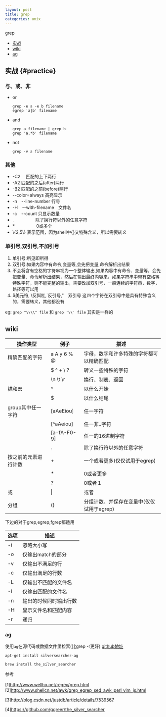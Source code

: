 ```yaml
---
layout: post
title: grep
categories: unix
---
```


grep


*   [实战](#practice)
*   [wiki](#wiki)
*	[ag](#ag)

## 实战 {#practice}

### 与、或、非
*   or

        grep -e a -e b filename
        egrep 'a|b' filename

*   and

        grep a filename | grep b
        grep 'a.*b' filename

*   not

        grep -v a filename

### 其他

*   -C2　    匹配的上下两行
*   -A2      匹配的之后(after)两行
*   -B2      匹配的之前(before)两行
*   --color=always  高亮显示
*   -n　--line-number   行号　    　
*   -H　--with-filename　文件名
*   -c　--count   只显示数量
*   .　　　　　除了换行符以外的任意字符
*   *　　　　　0或多个
*   \\{2,5\\} 表示范围，因为shell中\{\}又特殊含义，所以需要转义

### 单引号,双引号,不加引号

1.  单引号:所见即所得
2.  双引号:如果内容中有命令,变量等,会先把变量,命令解析出结果
3.  不会将含有空格的字符串视为一个整体输出,如果内容中有命令、变量等，会先把变量、命令解析出结果，然后在输出最终内容来，如果字符串中带有空格等特殊字符，则不能完整的输出，需要改加双引号，一般连续的字符串，数字，路径等可以用
4.  $美元符, \反斜杠,`反引号,"　双引号  这四个字符在双引号中是具有特殊含义的，需要转义，其他都没有

eg: `grep "\\\\" file`   和 `grep '\\' file` 其实是一样的
 
## wiki　　

|操作类型|例子|描述|
|-------|----|----|
|精确匹配的字符|a A y 6 % @|字母，数字和许多特殊的字符都可以精确匹配|
| |\$ \^ \+ \\ \?|转义一些特殊的字符|
| |\n \t \r|换行、制表、返回|
|锚和宏|^|以什么开始|
| |$|以什么结尾|
|group其中任一字符|[aAeEiou]|任一字符|
|　|[^aAeiou]|任一非..字符|
| |[a-fA-F0-9]|任一的16进制字符|
| |.|除了换行符以外的任意字符|
|按之前的元素进行计数|+|一个或者更多(仅仅试用于egrep)|
| |\*|0或者更多|
| |?|0或者１|
|或|\||或者|
|分组|()|分组计数，并保存在变量中(仅仅试用于egrep)|

下边的对于grep,egrep,fgrep都适用

|选项|描述|
|---|---|
|-i|忽略大小写|
|-o|仅输出match的部分|
|-v|仅输出不满足的行|
|-c|仅输出满足的行数|
|-L|仅输出不匹配的文件名|
|-l|仅输出匹配的文件名|
|-n|输出的时候同时输出行数|
|-H|显示文件名和匹配内容|
|-r|递归|

### ag
使用`ag`在源代码或数据文件里检索(比grep -r更好) [github地址](https://github.com/ggreer/the_silver_searcher)

    apt-get install silversearcher-ag

    brew install the_silver_searcher

参考

[1]<http://www.wellho.net/regex/grep.html>
　　　　
[2]<http://www.shellcn.net/awk/grep_egrep_sed_awk_perl_vim_js.html>

[3]<http://blog.csdn.net/justdb/article/details/7539567>

[4]<https://github.com/ggreer/the_silver_searcher>